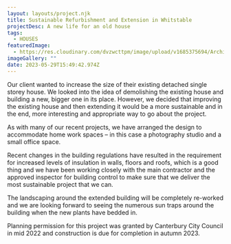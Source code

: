 ```yaml
---
layout: layouts/project.njk
title: Sustainable Refurbishment and Extension in Whitstable
projectDesc: A new life for an old house
tags:
  - HOUSES
featuredImage:
  - https://res.cloudinary.com/dvzwcttpm/image/upload/v1685375694/Architecture_Whitstable_Tankerton_Front_Elevation_o44nn1.jpg
imageGallery: ""
date: 2023-05-29T15:49:42.974Z
---
```

Our client wanted to increase the size of their existing detached single storey house. We looked into the idea of demolishing the existing house and building a new, bigger one in its place. However, we decided that improving the existing house and then extending it would be a more sustainable and in the end, more interesting and appropriate way to go about the project.



As with many of our recent projects, we have arranged the design to accommodate home work spaces – in this case a photography studio and a small office space.



Recent changes in the building regulations have resulted in the requirement for increased levels of insulation in walls, floors and roofs, which is a good thing and we have been working closely with the main contractor and the approved inspector for building control to make sure that we deliver the most sustainable project that we can.



The landscaping around the extended building will be completely re-worked and we are looking forward to seeing the numerous sun traps around the building when the new plants have bedded in.



Planning permission for this project was granted by Canterbury City Council in mid 2022 and construction is due for completion in autumn 2023.
